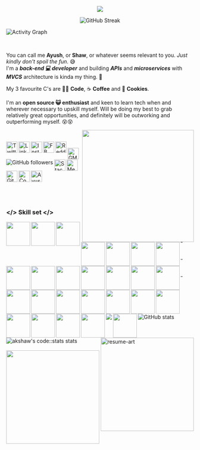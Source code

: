 <!--### Hi there 👋 A K Shaw here!-->
<p align="center">
	<img src="https://i.ibb.co/9HFzZgc/github-profile-readme-banner-blr-rounded-corners-small.gif" />
</p>

<div align="center">
<img src="http://github-readme-streak-stats.herokuapp.com?user=Ak-Shaw&theme=dark&hide_border=true&date_format=M%20j%5B%2C%20Y%5D" alt="GitHub Streak" />
</div>

![Activity Graph](https://activity-graph.herokuapp.com/graph?username=Ak-Shaw&theme=redical)

<br/>

You can call me <b>Ayush</b>, or <b>Shaw</b>, or whatever seems relevant to you. <i>Just kindly don't spoil the fun</i>. 😅
<br />
I'm a <b><i>back-end 💻 developer</i></b> and building <b><i>APIs</i></b> and <b><i>microservices</i></b> with <b><i>MVCS</i></b> architecture is kinda my thing. 😬
<br />

My 3 favourite C's are 👨‍💻 <b>Code</b>, ☕ <b>Coffee</b> and 🍪 <b>Cookies</b>. 
<br />

I'm an <b>open source 😺 enthusiast</b> and keen to learn tech when and wherever necessary to upskill myself. Will be doing my best to grab relatively great opportunities, and definitely will be outworking and outperforming myself. 😵😵

<!-- <img align="right" src="https://media3.giphy.com/media/L1R1tvI9svkIWwpVYr/giphy.gif?cid=ecf05e47z5m20vzhay52hnxgmx06tkmgpt6s2lbku1q4wp3n&rid=giphy.gif" width="280" height="auto" /> -->
<img align="right" src="https://media.giphy.com/media/3o7qE1YN7aBOFPRw8E/giphy.gif" width="300" height="auto" />
<br/>

<!-- First row of social profile icons/badges with hyperlinks [START]-->

<a href="https://twitter.com/akshawz"><img align="left" alt="Twitter" width="30px" src="https://img.icons8.com/plasticine/100/undefined/twitter.png" /></a><a href="https://www.linkedin.com/in/ayush-shaw/"><img align="left" alt="LinkedIn" width="30px" src="https://img.icons8.com/plasticine/100/undefined/linkedin.png" /></a><a href="https://www.instagram.com/akshawz/">	<img align="left" alt="Instagram" width="30px" src="https://img.icons8.com/plasticine/100/undefined/instagram-new--v2.png" /></a><a href="https://www.facebook.com/ayush.shaw.148/">	<img align="left" alt="FB" width="30px" src="https://img.icons8.com/plasticine/100/undefined/facebook-new.png" /></a><a href="https://www.reddit.com/user/akshawz"><img align="left" alt="Reddit" width="30px" src="https://img.icons8.com/plasticine/100/undefined/reddit.png" /></a>

<!-- First row of social profile icons/badges with hyperlinks [END]-->

<br/>

<!-- Second row of social profile icons/badges with hyperlinks [START] -->

<a href="mailto:ayushshawz@gmail.com">
	<img align="left" alt="GMail" width="30px" src="https://img.icons8.com/plasticine/100/undefined/gmail-new.png" />
</a><img align="left" alt="GitHub followers" src="https://img.shields.io/github/followers/Ak-Shaw?color=green&logo=github&style=for-the-badge">

<!-- Second row of social profile icons/badges with hyperlinks [END] -->
<br />

<!-- Third row of social profile icons/badges with hyperlinks [START] -->

<a href="https://stackoverflow.com/users/11622380/ayush-shaw"><img align="left" alt="StackOverflow" width="30px" src="https://img.icons8.com/fluency/100/undefined/stackoverflow.png" /></a><a href="https://medium.com/@ayushshawz"><img align="left" alt="Medium" width="30px" src="https://cdn.jsdelivr.net/npm/simple-icons@3.13.0/icons/medium.svg" /></a><a href="https://dev.to/akshaw"><img src="https://d2fltix0v2e0sb.cloudfront.net/dev-badge.svg" alt="Ayush Kumar Shaw's DEV Community Profile" width="30px"></a><a href="https://gitlab.com/Ak-Shaw"><img align="left" src="https://img.icons8.com/color/100/undefined/gitlab.png" alt="GitLab" width="30px"></a><a href="https://codestats.net/users/akshaw"><img align="left" src="https://i.ibb.co/7CwShBx/code-stats-transparent-icon.png" alt="Codestats" width="30px"></a>
<!-- Third row of social profile icons/badges with hyperlinks [END] -->

<br />
<br />

### </> Skill set </>

<!-- Row 1 [START] -->
<div>
	<img align="left" src="https://img.icons8.com/color/100/undefined/javascript.png" width="64"/>
	<img align="left"src="https://img.icons8.com/color/100/undefined/typescript.png" width="64px"/>
	<img align="left"src="https://img.icons8.com/fluency/100/undefined/node-js.png" width="64px"/>
	<img align="left" src="https://nestjs.com/img/logo-small.svg" width="64px">
	<img align="left" src="https://img.icons8.com/color/100/undefined/deno.png" width="64px"/>
	<img align="left" src="https://img.icons8.com/external-tal-revivo-color-tal-revivo/100/undefined/external-mongodb-a-cross-platform-document-oriented-database-program-logo-color-tal-revivo.png" width="64px">
	<img align="left" src="https://img.icons8.com/color/100/undefined/redis.png" width="64px">
	<img align="left" src="https://img.icons8.com/color/100/undefined/graphql.png" width="64px">
	<img align="left" src="https://iconape.com/wp-content/png_logo_vector/rabbitmq.png" width="64px">	
	<img align="left" src="https://www.laurel-group.com/wp-content/uploads/AWS-logo.png" width="64px">
</div>
<br />
<hr  width="1%" />
<!-- Row 1 [END] -->

<!-- Row 2 [START] -->
<div>
	<img align="left" src="https://img.icons8.com/color/480/undefined/java-coffee-cup-logo--v1.png" width="64px"/>
	<img align="left" src="https://dz2cdn1.dzone.com/storage/temp/12434118-spring-boot-logo.png" width="64px" />
	<img align="left" src="https://img.icons8.com/fluency/100/undefined/python.png" width="64"/>
	<img align="left" src="https://img.icons8.com/external-tal-revivo-filled-tal-revivo/100/undefined/external-django-a-high-level-python-web-framework-that-encourages-rapid-development-logo-filled-tal-revivo.png" width="64"/>
	<img align="left" src="https://img.icons8.com/color/100/undefined/html-5--v1.png" width="64px"/>
	<img align="left" src="https://img.icons8.com/color/100/undefined/css3.png" width="64px"/>
	<img align="left" src="https://img.icons8.com/officel/100/undefined/selenium-test-automation.png" width="64px"/>
	<img align="left" src="https://img.icons8.com/dusk/64/undefined/postman-api.png" width="64px"/>
	<img align="left" src="https://www.sentinelone.com/wp-content/uploads/2019/07/19130737/Kafka_use_cases_indicated_by_Kafka_logo_with_Scalyr_colors.png" width="64px"/>
</div>
<br />
<hr width="1%" />
<!-- Row 2 [END] -->

<!-- Row 3 [START] -->
<div>
	<img align="left" src="https://img.icons8.com/color/100/undefined/git.png" width="64px"/>
	<img align="left" src="https://img.icons8.com/plasticine/100/undefined/github.png" width="64px"/>
	<img align="left" src="https://img.icons8.com/color/100/undefined/gitlab.png" width="64px"/>
	<img align="left" src="https://img.icons8.com/plasticine/100/undefined/visual-studio-code-2019.png" width="64px"/>
	<img align="left" src="https://img.icons8.com/plasticine/100/undefined/intellij-idea.png" width="64px"/>
	<img align="left" src="https://img.icons8.com/officel/100/undefined/java-eclipse.png" width="64px"/>
	<img align="left" src="https://img.icons8.com/dusk/64/undefined/sublime-text-new-logo.png"/>
	<img align="left" src="https://cdn.iconscout.com/icon/free/png-256/sentry-3630231-3031193.png" width="64px"/>
</div>
<br />
<hr width="1%" />
<!-- Row 3 [END] -->

<br />

<a href="https://github.com/Ak-Shaw/Deedy-Resume/blob/akShaw-resume/Ak-Shaw%20version/Ayush-Kumar-Shaw_Resume.pdf"><img align="right" src="https://i.ibb.co/1RXq4NB/resume-art-rounded-corners.png" alt="resume-art" width="250px"></a>

<img src="https://github-readme-stats.vercel.app/api?username=Ak-Shaw&theme=dracula" alt="GitHub stats">

<img src="https://codestats-readme.vercel.app/api?username=akshaw&show_icons&theme=nightowl" alt="akshaw's code::stats stats">

<br />
<br />
<img src="https://i.ibb.co/yXbbP0P/signature-akshaw-design-v1.png" width="250px">

<!-- ![History](https://codestats-readme.vercel.app/api/history/?username=akshaw&theme=nightowl) -->

<!-- ![Top Langs](https://codestats-readme.vercel.app/api/top-langs/?username=akshaw&theme=nightowl) -->
